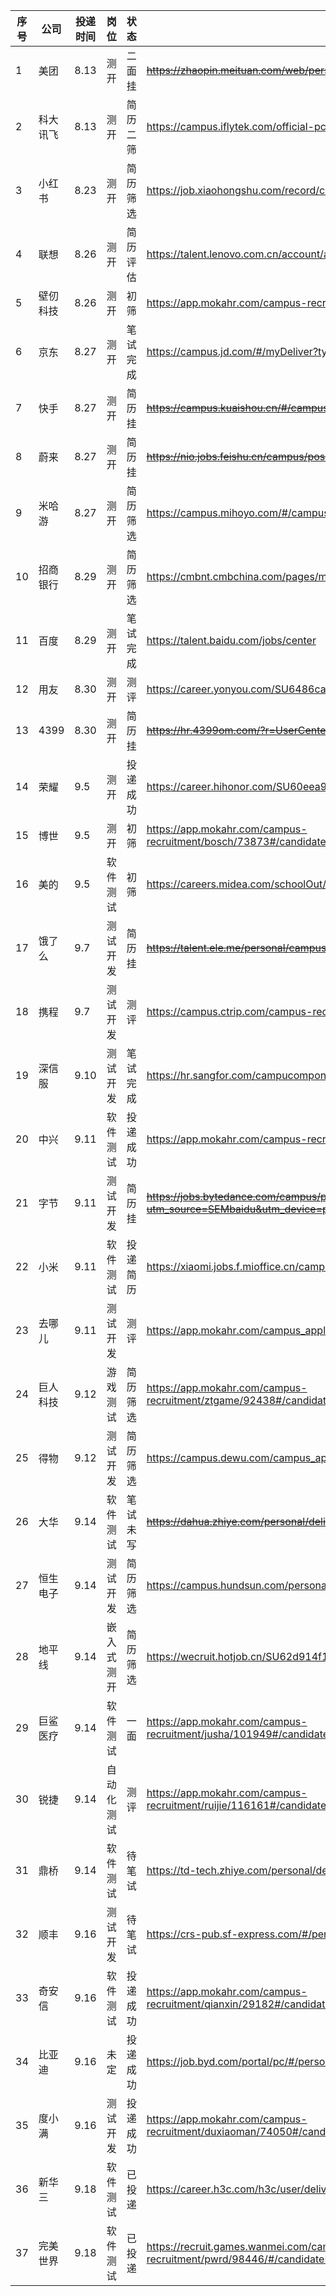 |序号|公司|投递时间|岗位|状态|链接|
|--|--|--|--|--|--|
|1|美团|8.13|测开|二面挂|~~https://zhaopin.meituan.com/web/personalCenter/deliveryRecord~~|
|2|科大讯飞|8.13|测开|简历二筛|https://campus.iflytek.com/official-pc/delivery|
|3|小红书|8.23|测开|简历筛选|https://job.xiaohongshu.com/record/campus|
|4|联想|8.26|测开|简历评估|https://talent.lenovo.com.cn/account/apply|
|5|壁仞科技|8.26|测开|初筛|https://app.mokahr.com/campus-recruitment/biren/44727#/candidateHome/applications|
|6|京东|8.27|测开|笔试完成|https://campus.jd.com/#/myDeliver?type=present|
|7|快手|8.27|测开|简历挂|~~https://campus.kuaishou.cn/#/campus/my-apply~~|
|8|蔚来|8.27|测开|简历挂|~~https://nio.jobs.feishu.cn/campus/position/application?spread=CDRBT29~~|
|9|米哈游|8.27|测开|简历筛选|https://campus.mihoyo.com/#/campus/applyRecord|
|10|招商银行|8.29|测开|简历筛选|https://cmbnt.cmbchina.com/pages/mycenter/default.html|
|11|百度|8.29|测开|笔试完成|https://talent.baidu.com/jobs/center|
|12|用友|8.30|测开|测评|https://career.yonyou.com/SU6486ca53bef57c16d35313ab/pb/account.html#/myDeliver|
|13|4399|8.30|测开|简历挂|~~https://hr.4399om.com/?r=UserCenter~~|
|14|荣耀|9.5|测开|投递成功|https://career.hihonor.com/SU60eea919bef57c1023f6fe78/pb/account.html#/myDeliver|
|15|博世|9.5|测开|初筛|https://app.mokahr.com/campus-recruitment/bosch/73873#/candidateHome/applications|
|16|美的|9.5|软件测试|初筛|https://careers.midea.com/schoolOut/apply|
|17|饿了么|9.7|测试开发|简历挂|~~https://talent.ele.me/personal/campus-application?lang=zh~~|
|18|携程|9.7|测试开发|测评|https://campus.ctrip.com/campus-recruitment/trip/37757/#/candidateHome/applications|
|19|深信服|9.10|测试开发|笔试完成|https://hr.sangfor.com/campucompon/personalCenter|
|20|中兴|9.11|软件测试|投递成功|https://app.mokahr.com/campus-recruitment/zte/46903#/candidateHome/applications|
|21|字节|9.11|测试开发|简历挂|~~https://jobs.bytedance.com/campus/position/application?utm_source=SEMbaidu&utm_device=pc&utm_keyword=qz2023pc042~~|
|22|小米|9.11|软件测试|投递简历|https://xiaomi.jobs.f.mioffice.cn/campus/position/application?spread=J7NS6YR|
|23|去哪儿|9.11|测试开发|测评|https://app.mokahr.com/campus_apply/qunar/4207#/candidateHome/applications|
|24|巨人科技|9.12|游戏测试|简历筛选|https://app.mokahr.com/campus-recruitment/ztgame/92438#/candidateHome/applications|
|25|得物|9.12|测试开发|简历筛选|https://campus.dewu.com/campus_apply/thedu/37483/#/candidateHome/applications|
|26|大华|9.14|软件测试|笔试未写|~~https://dahua.zhiye.com/personal/deliveryRecord~~|
|27|恒生电子|9.14|测试开发|简历筛选|https://campus.hundsun.com/personal/deliveryRecord|
|28|地平线|9.14|嵌入式测开|简历筛选|https://wecruit.hotjob.cn/SU62d914f10dcad43c775ec125/pb/account.html#/myDeliver|
|29|巨鲨医疗|9.14|软件测试|一面|https://app.mokahr.com/campus-recruitment/jusha/101949#/candidateHome/applications|
|30|锐捷|9.14|自动化测试|测评|https://app.mokahr.com/campus-recruitment/ruijie/116161#/candidateHome/applications|
|31|鼎桥|9.14|软件测试|待笔试|https://td-tech.zhiye.com/personal/deliveryRecord|
|32|顺丰|9.16|测试开发|待笔试|https://crs-pub.sf-express.com/#/personalCenter?activeTab=2|
|33|奇安信|9.16|软件测试|投递成功|https://app.mokahr.com/campus-recruitment/qianxin/29182#/candidateHome/applications|
|34|比亚迪|9.16|未定|投递成功|https://job.byd.com/portal/pc/#/personalCenter/myApply|
|35|度小满|9.16|测试开发|投递成功|https://app.mokahr.com/campus-recruitment/duxiaoman/74050#/candidateHome/applications|
|36|新华三|9.18|软件测试|已投递|https://career.h3c.com/h3c/user/delivery|
|37|完美世界|9.18|软件测试|已投递|https://recruit.games.wanmei.com/campus-recruitment/pwrd/98446/#/candidateHome/applications|